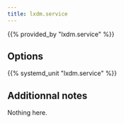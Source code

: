 ```yaml
---
title: lxdm.service
---
```


{{% provided_by "lxdm.service" %}}

## Options

{{% systemd_unit "lxdm.service" %}}

## Additionnal notes

Nothing here.